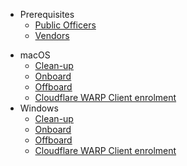 * Prerequisites
  * [Public Officers](prerequisites-for-onboarding-public-officer-to-seed)
  * [Vendors](prerequisites-for-onboarding-vendors-to-seed)
<!--* SEED onboarding-->
* macOS
  * [Clean-up](seed-pre-onboarding-clean-up-instructions-for-macos)
  * [Onboard](seed-onboarding-instructions-for-macos)
  * [Offboard](seed-offboarding-instructions-for-macos)
  * [Cloudflare WARP Client enrolment](cloudflare-warp-client-enrollment-macos)
* Windows  
  * [Clean-up](seed-pre-onboarding-clean-up-instructions-for-windows)
  * [Onboard](seed-onboarding-instructions-windows)
  * [Offboard](seed-offboarding-instructions-for-windows)
  * [Cloudflare WARP Client enrolment](cloudflare-warp-client-enrollment-windows)
